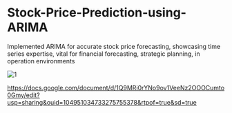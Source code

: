 # Stock-Price-Prediction-using-ARIMA


Implemented ARIMA for accurate stock price forecasting, showcasing time series expertise, vital for financial forecasting, strategic planning, in operation environments


![1](https://github.com/yinaS1234/Stock-Price-Prediction-ARIMA-DA/blob/main/Resources/1.png)



https://docs.google.com/document/d/1Q9MRi0rYNo9ov1VeeNz2OOOCumto0Gmy/edit?usp=sharing&ouid=104951034733275755378&rtpof=true&sd=true
